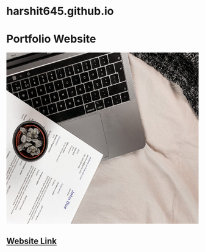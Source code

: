 # harshit645.github.io
<!DOCTYPE html>
<html>
  <head>
  </head>
  <body>
    <h1>Portfolio Website</h1>
    <img src="https://github.com/harshit645/harshit645.github.io/blob/master/images/Resume_Poster.jpg" width="800px" height="450px"/>
    <h2> <a href="https://harshit645.github.io/" target="_blank">Website Link </a> </h2>
   </body>
 </html>
